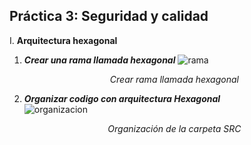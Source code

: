 ## Práctica 3: Seguridad y calidad
I. **Arquitectura hexagonal**  
1. ***Crear una rama llamada hexagonal*** 
![rama](https://user-images.githubusercontent.com/74604371/204703624-8f3806d8-5643-45aa-8dd0-219621734b60.JPG) <p align="center">_Crear rama llamada hexagonal_</p>  
2. ***Organizar codigo con arquitectura Hexagonal***  
![organizacion](https://user-images.githubusercontent.com/74604371/204704368-3ba22233-3bda-479c-b852-353f05a19ec2.JPG)<p align="center">_Organización de la carpeta SRC_</p>  


